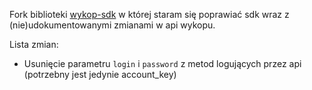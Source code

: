 Fork biblioteki [wykop-sdk](https://github.com/p1c2u/wykop-sdk) w której staram się poprawiać sdk wraz z (nie)udokumentowanymi zmianami w api wykopu.

Lista zmian:
* Usunięcie parametru `login` i `password` z metod logujących przez api (potrzebny jest jedynie account_key)
